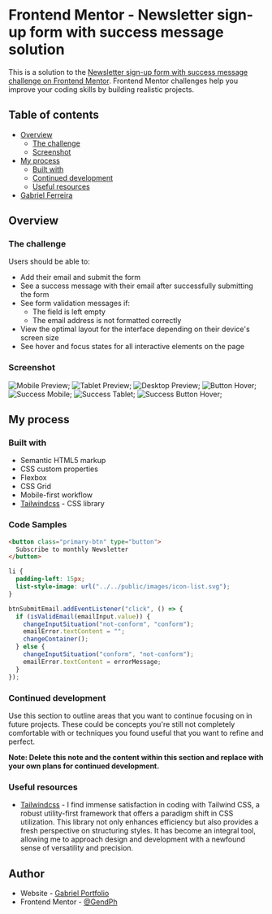 # Frontend Mentor - Newsletter sign-up form with success message solution

This is a solution to the [Newsletter sign-up form with success message challenge on Frontend Mentor](https://www.frontendmentor.io/challenges/newsletter-signup-form-with-success-message-3FC1AZbNrv). Frontend Mentor challenges help you improve your coding skills by building realistic projects.

## Table of contents

- [Overview](#overview)
  - [The challenge](#the-challenge)
  - [Screenshot](#screenshot)
- [My process](#my-process)
  - [Built with](#built-with)
  - [Continued development](#continued-development)
  - [Useful resources](#useful-resources)
- [Gabriel Ferreira](#author)

## Overview

### The challenge

Users should be able to:

- Add their email and submit the form
- See a success message with their email after successfully submitting the form
- See form validation messages if:
  - The field is left empty
  - The email address is not formatted correctly
- View the optimal layout for the interface depending on their device's screen size
- See hover and focus states for all interactive elements on the page

### Screenshot

![Mobile Preview](./public/screenshoots/mobile-preview.jpg);
![Tablet Preview](./public/screenshoots/tablet-preview.jpg);
![Desktop Preview](./public/screenshoots/desktop-preview.jpg);
![Button Hover](./public/screenshoots/btn-2-hover.jpg);
![Success Mobile](./public/screenshoots/success-mobile.jpg);
![Success Tablet](./public/screenshoots/success-tablet.jpg);
![Success Button Hover](./public/screenshoots/btn-hover.jpg);

## My process

### Built with

- Semantic HTML5 markup
- CSS custom properties
- Flexbox
- CSS Grid
- Mobile-first workflow
- [Tailwindcss](https://tailwindcss.com/) - CSS library

### Code Samples

```html
<button class="primary-btn" type="button">
  Subscribe to monthly Newsletter
</button>
```

```css
li {
  padding-left: 15px;
  list-style-image: url("../../public/images/icon-list.svg");
}
```

```js
btnSubmitEmail.addEventListener("click", () => {
  if (isValidEmail(emailInput.value)) {
    changeInputSituation("not-conform", "conform");
    emailError.textContent = "";
    changeContainer();
  } else {
    changeInputSituation("conform", "not-conform");
    emailError.textContent = errorMessage;
  }
});
```

### Continued development

Use this section to outline areas that you want to continue focusing on in future projects. These could be concepts you're still not completely comfortable with or techniques you found useful that you want to refine and perfect.

**Note: Delete this note and the content within this section and replace with your own plans for continued development.**

### Useful resources

- [Tailwindcss](https://tailwindcss.com/) - I find immense satisfaction in coding with Tailwind CSS, a robust utility-first framework that offers a paradigm shift in CSS utilization. This library not only enhances efficiency but also provides a fresh perspective on structuring styles. It has become an integral tool, allowing me to approach design and development with a newfound sense of versatility and precision.

## Author

- Website - [Gabriel Portfolio](https://gabrielferreiradev.com.pt/)
- Frontend Mentor - [@GendPh](https://www.frontendmentor.io/profile/GendPh)
